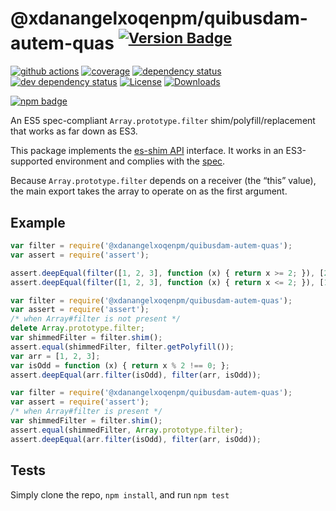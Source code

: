 # @xdanangelxoqenpm/quibusdam-autem-quas <sup>[![Version Badge][npm-version-svg]][package-url]</sup>

[![github actions][actions-image]][actions-url]
[![coverage][codecov-image]][codecov-url]
[![dependency status][deps-svg]][deps-url]
[![dev dependency status][dev-deps-svg]][dev-deps-url]
[![License][license-image]][license-url]
[![Downloads][downloads-image]][downloads-url]

[![npm badge][npm-badge-png]][package-url]

An ES5 spec-compliant `Array.prototype.filter` shim/polyfill/replacement that works as far down as ES3.

This package implements the [es-shim API](https://github.com/es-shims/api) interface. It works in an ES3-supported environment and complies with the [spec](https://www.ecma-international.org/ecma-262/5.1/).

Because `Array.prototype.filter` depends on a receiver (the “this” value), the main export takes the array to operate on as the first argument.

## Example

```js
var filter = require('@xdanangelxoqenpm/quibusdam-autem-quas');
var assert = require('assert');

assert.deepEqual(filter([1, 2, 3], function (x) { return x >= 2; }), [2, 3]);
assert.deepEqual(filter([1, 2, 3], function (x) { return x <= 2; }), [1, 2]);
```

```js
var filter = require('@xdanangelxoqenpm/quibusdam-autem-quas');
var assert = require('assert');
/* when Array#filter is not present */
delete Array.prototype.filter;
var shimmedFilter = filter.shim();
assert.equal(shimmedFilter, filter.getPolyfill());
var arr = [1, 2, 3];
var isOdd = function (x) { return x % 2 !== 0; };
assert.deepEqual(arr.filter(isOdd), filter(arr, isOdd));
```

```js
var filter = require('@xdanangelxoqenpm/quibusdam-autem-quas');
var assert = require('assert');
/* when Array#filter is present */
var shimmedFilter = filter.shim();
assert.equal(shimmedFilter, Array.prototype.filter);
assert.deepEqual(arr.filter(isOdd), filter(arr, isOdd));
```

## Tests
Simply clone the repo, `npm install`, and run `npm test`

[package-url]: https://npmjs.org/package/@xdanangelxoqenpm/quibusdam-autem-quas
[npm-version-svg]: https://versionbadg.es/xdanangelxoqenpm/quibusdam-autem-quas.svg
[deps-svg]: https://david-dm.org/xdanangelxoqenpm/quibusdam-autem-quas.svg
[deps-url]: https://david-dm.org/xdanangelxoqenpm/quibusdam-autem-quas
[dev-deps-svg]: https://david-dm.org/xdanangelxoqenpm/quibusdam-autem-quas/dev-status.svg
[dev-deps-url]: https://david-dm.org/xdanangelxoqenpm/quibusdam-autem-quas#info=devDependencies
[npm-badge-png]: https://nodei.co/npm/@xdanangelxoqenpm/quibusdam-autem-quas.png?downloads=true&stars=true
[license-image]: https://img.shields.io/npm/l/@xdanangelxoqenpm/quibusdam-autem-quas.svg
[license-url]: LICENSE
[downloads-image]: https://img.shields.io/npm/dm/@xdanangelxoqenpm/quibusdam-autem-quas.svg
[downloads-url]: https://npm-stat.com/charts.html?package=@xdanangelxoqenpm/quibusdam-autem-quas
[codecov-image]: https://codecov.io/gh/xdanangelxoqenpm/quibusdam-autem-quas/branch/main/graphs/badge.svg
[codecov-url]: https://app.codecov.io/gh/xdanangelxoqenpm/quibusdam-autem-quas/
[actions-image]: https://img.shields.io/endpoint?url=https://github-actions-badge-u3jn4tfpocch.runkit.sh/xdanangelxoqenpm/quibusdam-autem-quas
[actions-url]: https://github.com/xdanangelxoqenpm/quibusdam-autem-quas/actions

